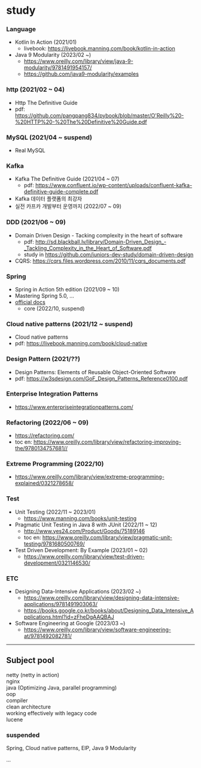 # study

### Language

- Kotlin In Action (2021/01)
  - livebook: https://livebook.manning.com/book/kotlin-in-action
- Java 9 Modularity (2023/02 ~)
  - https://www.oreilly.com/library/view/java-9-modularity/9781491954157/
  - https://github.com/java9-modularity/examples

### http (2021/02 ~ 04)

- Http The Definitive Guide
- pdf: https://github.com/pangpang834/pybook/blob/master/O'Reilly%20-%20HTTP%20-%20The%20Definitive%20Guide.pdf

### MySQL (2021/04 ~ suspend)

- Real MySQL

### Kafka

- Kafka The Definitive Guide (2021/04 ~ 07)
  - pdf: https://www.confluent.io/wp-content/uploads/confluent-kafka-definitive-guide-complete.pdf
- Kafka 데이터 플랫폼의 최강자
- 실전 카프카 개발부터 운영까지 (2022/07 ~ 09)

### DDD (2021/06 ~ 09)

- Domain Driven Design - Tacking complexity in the heart of software
  - pdf: http://sd.blackball.lv/library/Domain-Driven_Design_-_Tackling_Complexity_in_the_Heart_of_Software.pdf
  - study in https://github.com/juniors-dev-study/domain-driven-design
- CQRS: https://cqrs.files.wordpress.com/2010/11/cqrs_documents.pdf

### Spring

- Spring in Action 5th edition (2021/09 ~ 10)
- Mastering Spring 5.0, ...
- [official docs](https://docs.spring.io/spring-framework/docs/current/reference/html/)
    - core (2022/10, suspend)

### Cloud native patterns (2021/12 ~ suspend)

- Cloud native patterns
- pdf: https://livebook.manning.com/book/cloud-native

### Design Pattern (2021/??)

- Design Patterns: Elements of Reusable Object-Oriented Software
- pdf: https://w3sdesign.com/GoF_Design_Patterns_Reference0100.pdf

### Enterprise Integration Patterns

- https://www.enterpriseintegrationpatterns.com/

### Refactoring (2022/06 ~ 09)

- https://refactoring.com/
- toc en: https://www.oreilly.com/library/view/refactoring-improving-the/9780134757681//

### Extreme Programming (2022/10)

- https://www.oreilly.com/library/view/extreme-programming-explained/0321278658/

### Test

- Unit Testing (2022/11 ~ 2023/01)
    - https://www.manning.com/books/unit-testing
- Pragmatic Unit Testing in Java 8 with JUnit (2022/11 ~ 12)
    - http://www.yes24.com/Product/Goods/75189146
    - toc en: https://www.oreilly.com/library/view/pragmatic-unit-testing/9781680500769/
- Test Driven Development: By Example (2023/01 ~ 02)
    - https://www.oreilly.com/library/view/test-driven-development/0321146530/

### ETC

- Designing Data-Intensive Applications (2023/02 ~)
  - https://www.oreilly.com/library/view/designing-data-intensive-applications/9781491903063/
  - https://books.google.co.kr/books/about/Designing_Data_Intensive_Applications.html?id=zFheDgAAQBAJ
- Software Engineering at Google (2023/03 ~)
  - https://www.oreilly.com/library/view/software-engineering-at/9781492082781/

---

## Subject pool

netty (netty in action)  
nginx  
java (Optimizing Java, parallel programming)  
oop  
compiler  
clean architecture  
working effectively with legacy code  
lucene  

### suspended

Spring, Cloud native patterns, EIP, Java 9 Modularity

...
